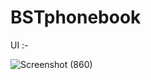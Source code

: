 # BSTphonebook

UI :-

![Screenshot (860)](https://user-images.githubusercontent.com/56340004/122504732-7ffcd280-d018-11eb-9fe4-6d47b729d1df.png)

